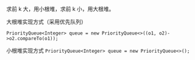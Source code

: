 求前 k 大，用小根堆，求前 k 小，用大根堆。

大根堆实现方式（采用优先队列）

`PriorityQueue<Integer> queue = new PriorityQueue<>((o1, o2)->o2.compareTo(o1));
`

小根堆实现方式
`PriorityQueue<Integer> queue = new PriorityQueue<>();
`